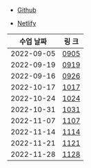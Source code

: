 
* <a href="https://wkdtpqls.github.io/HtmlCSSHardCoding/">Github</a>

* <a href="https://typescript-resume.netlify.app/">Netlify</a>

|수업 날짜| 링 크 |
|------|---|
|2022-09-05|<a href="https://wkdtpqls.github.io/typescript01/">0905</a>|
|2022-09-19|<a href="https://wkdtpqls.github.io/typescript02/">0919</a>|
|2022-09-16|<a href="https://wkdtpqls.github.io/typescript02/">0926</a>|
|2022-10-17|<a href="https://wkdtpqls.github.io/javascript/project01/">1017</a>|
|2022-10-24|<a href="https://wkdtpqls.github.io/javascript/javascript01/">1024</a>|
|2022-10-31|<a href="https://wkdtpqls.github.io/javascript/javascript02/">1031</a>|
|2022-11-07|<a href="https://wkdtpqls.github.io/javascript/javascript03/">1107</a>|
|2022-11-14|<a href="https://wkdtpqls.github.io/javascript/javascript04/">1114</a>|
|2022-11-21|<a href="https://wkdtpqls.github.io/javascript/javascript05/">1121</a>|
|2022-11-28|<a href="https://wkdtpqls.github.io/javascript/javascript06/">1128</a>|
